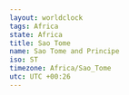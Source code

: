```yaml
---
layout: worldclock
tags: Africa
state: Africa
title: Sao Tome
name: Sao Tome and Principe
iso: ST
timezone: Africa/Sao_Tome
utc: UTC +00:26
---
```


